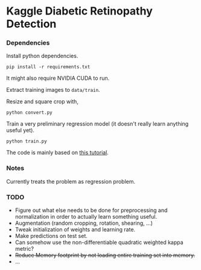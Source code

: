 # Kaggle Diabetic Retinopathy Detection

### Dependencies
Install python dependencies.
```
pip install -r requirements.txt
```
It might also require NVIDIA CUDA to run.

Extract training images to ```data/train```.

Resize and square crop with,
```
python convert.py 
```
Train a very preliminary regression model (it doesn't really learn anything 
useful yet).

```
python train.py
```
The code is mainly based on [this tutorial](http://danielnouri.org/notes/2014/12/17/using-convolutional-neural-nets-to-detect-facial-keypoints-tutorial/).

### Notes
Currently treats the problem as regression problem.

### TODO
- Figure out what else needs to be done for preprocessing and normalization in
  order to actually learn something useful.
- Augmentation (random cropping, rotation, shearing, ...)
- Tweak initialization of weights and learning rate.
- Make predictions on test set.
- Can somehow use the non-differentiable quadratic weighted kappa metric?
- ~~Reduce Memory footprint by not loading entire training set into memory.~~
- ...
